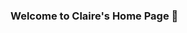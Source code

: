 ### Welcome to Claire's Home Page 👋

<!--
**CzyerChen/CzyerChen** is a ✨ _special_ ✨ repository because its `README.md` (this file) appears on your GitHub profile.

🌱🌱🌱🌱=======================================================================🌱🌱🌱🌱

Hey，我是Claire-也无言，一只常年混迹于男人堆中的Java程序媛，坚持不懈追求诗和远方 👯 👯 👯 👯 👯 👯

🤔 🤔 🤔 [This is my blog, click here](https://zy5205.cn/)
![也无言-公众号](https://github.com/CzyerChen/recording/blob/master/img/qrcode_for_gh_5a83f29f7eb0_344.jpg)

🌱🌱🌱🌱=======================================================================🌱🌱🌱🌱



